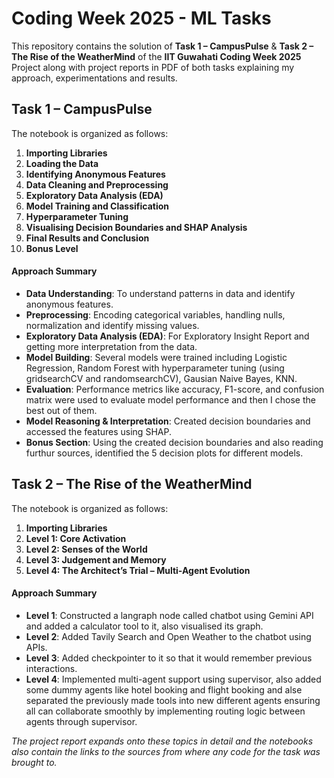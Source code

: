 # Coding Week 2025 - ML Tasks
This repository contains the solution of **Task 1 – CampusPulse** & **Task 2 – The Rise of the WeatherMind** of the **IIT Guwahati Coding Week 2025** Project along with project reports in PDF of both tasks explaining my approach, experimentations and results.

## Task 1 – CampusPulse
The notebook is organized as follows:

1. **Importing Libraries**
2. **Loading the Data**
3. **Identifying Anonymous Features**
4. **Data Cleaning and Preprocessing**
5. **Exploratory Data Analysis (EDA)**
6. **Model Training and Classification**
7. **Hyperparameter Tuning**
8. **Visualising Decision Boundaries and SHAP Analysis**
9. **Final Results and Conclusion**
10. **Bonus Level**

#### Approach Summary

- **Data Understanding**: To understand patterns in data and identify anonymous features.
- **Preprocessing**: Encoding categorical variables, handling nulls, normalization and identify missing values.
- **Exploratory Data Analysis (EDA)**: For Exploratory Insight Report and getting more interpretation from the data.
- **Model Building**: Several models were trained including Logistic Regression, Random Forest with hyperparameter tuning (using gridsearchCV and randomsearchCV), Gausian Naive Bayes, KNN.
- **Evaluation**: Performance metrics like accuracy, F1-score, and confusion matrix were used to evaluate model performance and then I chose the best out of them.
- **Model Reasoning & Interpretation**: Created decision boundaries and accessed the features using SHAP.
- **Bonus Section**: Using the created decision boundaries and also reading furthur sources, identified the 5 decision plots for different models.



## Task 2 – The Rise of the WeatherMind
The notebook is organized as follows:

1. **Importing Libraries**
2. **Level 1: Core Activation**
3. **Level 2: Senses of the World**
4. **Level 3: Judgement and Memory**
5. **Level 4: The Architect’s Trial – Multi-Agent Evolution**

#### Approach Summary

- **Level 1**: Constructed a langraph node called chatbot using Gemini API and added a calculator tool to it, also visualised its graph.
- **Level 2**: Added Tavily Search and Open Weather to the chatbot using APIs.
- **Level 3**: Added checkpointer to it so that it would remember previous interactions.
- **Level 4**: Implemented multi-agent support using supervisor, also added some dummy agents like hotel booking and flight booking and alse separated the previously made tools into new different agents ensuring all can collaborate smoothly by implementing routing logic between agents through supervisor.

*The project report expands onto these topics in detail and the notebooks also contain the links to the sources from where any code for the task was brought to.*
